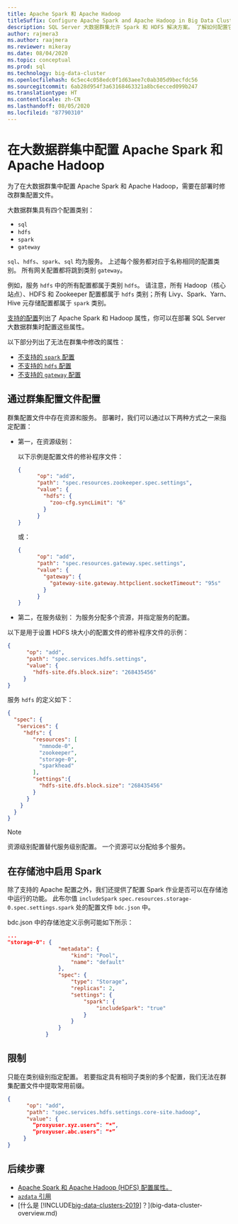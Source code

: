 ```yaml
---
title: Apache Spark 和 Apache Hadoop
titleSuffix: Configure Apache Spark and Apache Hadoop in Big Data Clusters
description: SQL Server 大数据群集允许 Spark 和 HDFS 解决方案。 了解如何配置它们。
author: rajmera3
ms.author: raajmera
ms.reviewer: mikeray
ms.date: 08/04/2020
ms.topic: conceptual
ms.prod: sql
ms.technology: big-data-cluster
ms.openlocfilehash: 6c5ec4c058edc0f1d63aee7c0ab305d9becfdc56
ms.sourcegitcommit: 6ab28d954f3a63168463321a8bc6ecced099b247
ms.translationtype: HT
ms.contentlocale: zh-CN
ms.lasthandoff: 08/05/2020
ms.locfileid: "87790310"
---
```

# <a name="configure-apache-spark-and-apache-hadoop-in-big-data-clusters"></a>在大数据群集中配置 Apache Spark 和 Apache Hadoop

为了在大数据群集中配置 Apache Spark 和 Apache Hadoop，需要在部署时修改群集配置文件。

大数据群集具有四个配置类别： 

- `sql` 
- `hdfs` 
- `spark` 
- `gateway` 

`sql`、`hdfs`、`spark`、`sql` 均为服务。 上述每个服务都对应于名称相同的配置类别。 所有网关配置都将跳到类别 `gateway`。 

例如，服务 `hdfs` 中的所有配置都属于类别 `hdfs`。 请注意，所有 Hadoop（核心站点）、HDFS 和 Zookeeper 配置都属于 `hdfs` 类别；所有 Livy、Spark、Yarn、Hive 元存储配置都属于 `spark` 类别。 

[支持的配置](reference-config-spark-hadoop.md#supported-configurations)列出了 Apache Spark 和 Hadoop 属性，你可以在部署 SQL Server 大数据群集时配置这些属性。

以下部分列出了无法在群集中修改的属性：

- [不支持的 `spark` 配置](reference-config-spark-hadoop.md#unsupported-spark-configurations)
- [不支持的 `hdfs` 配置](reference-config-spark-hadoop.md#unsupported-hdfs-configurations)
- [不支持的 `gateway` 配置](reference-config-spark-hadoop.md#unsupported-gateway-configurations)


## <a name="configurations-via-cluster-profile"></a>通过群集配置文件配置

群集配置文件中存在资源和服务。 部署时，我们可以通过以下两种方式之一来指定配置： 

* 第一，在资源级别： 

   以下示例是配置文件的修补程序文件： 

   ```json
   { 
         "op": "add", 
         "path": "spec.resources.zookeeper.spec.settings", 
         "value": { 
           "hdfs": { 
             "zoo-cfg.syncLimit": "6" 
           } 
         } 
   }
   ```

   或： 

   ```json
   { 
         "op": "add", 
         "path": "spec.resources.gateway.spec.settings", 
         "value": { 
           "gateway": { 
             "gateway-site.gateway.httpclient.socketTimeout": "95s" 
           } 
         } 
   } 
   ```

* 第二，在服务级别： 为服务分配多个资源，并指定服务的配置。

以下是用于设置 HDFS 块大小的配置文件的修补程序文件的示例： 

   ```json
   { 
         "op": "add", 
         "path": "spec.services.hdfs.settings", 
         "value": { 
           "hdfs-site.dfs.block.size": "268435456" 
        } 
   } 
   ```

服务 `hdfs` 的定义如下：

```json
{ 
  "spec": { 
   "services": { 
     "hdfs": { 
        "resources": [ 
          "nmnode-0", 
          "zookeeper", 
          "storage-0", 
          "sparkhead" 
        ], 
        "settings":{ 
          "hdfs-site.dfs.block.size": "268435456" 
        } 
      } 
    } 
  } 
} 
```
 
> [!NOTE]
> 资源级别配置替代服务级别配置。 一个资源可以分配给多个服务。

## <a name="enable-spark-in-the-storage-pool"></a>在存储池中启用 Spark
除了支持的 Apache 配置之外，我们还提供了配置 Spark 作业是否可以在存储池中运行的功能。 此布尔值 `includeSpark` `spec.resources.storage-0.spec.settings.spark` 处的配置文件 `bdc.json` 中。

bdc.json 中的存储池定义示例可能如下所示：
```json
...
"storage-0": {
                "metadata": {
                    "kind": "Pool",
                    "name": "default"
                },
                "spec": {
                    "type": "Storage",
                    "replicas": 2,
                    "settings": {
                        "spark": {
                            "includeSpark": "true"
                        }
                    }
                }
            }
```


## <a name="limitations"></a>限制

只能在类别级别指定配置。 若要指定具有相同子类别的多个配置，我们无法在群集配置文件中提取常用前缀。 

```json
{ 
      "op": "add", 
      "path": "spec.services.hdfs.settings.core-site.hadoop", 
      "value": { 
        “proxyuser.xyz.users”: “*”, 
        “proxyuser.abc.users”: “*” 
     } 
} 
```

## <a name="next-steps"></a>后续步骤

- [Apache Spark 和 Apache Hadoop (HDFS) 配置属性。](reference-config-spark-hadoop.md)
- [`azdata` 引用](reference-azdata.md)
- [什么是 [!INCLUDE[big-data-clusters-2019](../includes/ssbigdataclusters-ver15.md)]？](big-data-cluster-overview.md)
